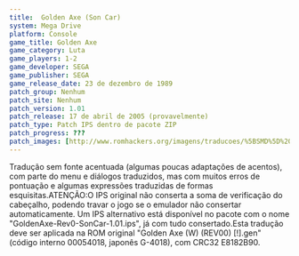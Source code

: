 ```yaml
---
title:  Golden Axe (Son Car)
system: Mega Drive
platform: Console
game_title: Golden Axe
game_category: Luta
game_players: 1-2
game_developer: SEGA
game_publisher: SEGA
game_release_date: 23 de dezembro de 1989
patch_group: Nenhum
patch_site: Nenhum
patch_version: 1.01
patch_release: 17 de abril de 2005 (provavelmente)
patch_type: Patch IPS dentro de pacote ZIP
patch_progress: ???
patch_images: [http://www.romhackers.org/imagens/traducoes/%5BSMD%5D%20Golden%20Axe%20-%20Son%20Car%20-%201.png,http://www.romhackers.org/imagens/traducoes/%5BSMD%5D%20Golden%20Axe%20-%20Son%20Car%20-%202.png,http://www.romhackers.org/imagens/traducoes/%5BSMD%5D%20Golden%20Axe%20-%20Son%20Car%20-%203.png]
---
```

Tradução sem fonte acentuada (algumas poucas adaptações de acentos), com parte do menu e diálogos traduzidos, mas com muitos erros de pontuação e algumas expressões traduzidas de formas esquisitas.ATENÇÃO:O IPS original não conserta a soma de verificação do cabeçalho, podendo travar o jogo se o emulador não consertar automaticamente. Um IPS alternativo está disponível no pacote com o nome "GoldenAxe-Rev0-SonCar-1.01.ips", já com tudo consertado.Esta tradução deve ser aplicada na ROM original "Golden Axe (W) (REV00) [!].gen" (código interno 00054018, japonês G-4018), com CRC32 E8182B90.
